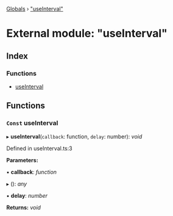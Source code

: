 [Globals](../globals.md) › ["useInterval"](_useinterval_.md)

# External module: "useInterval"

## Index

### Functions

* [useInterval](_useinterval_.md#const-useinterval)

## Functions

### `Const` useInterval

▸ **useInterval**(`callback`: function, `delay`: number): *void*

Defined in useInterval.ts:3

**Parameters:**

▪ **callback**: *function*

▸ (): *any*

▪ **delay**: *number*

**Returns:** *void*
